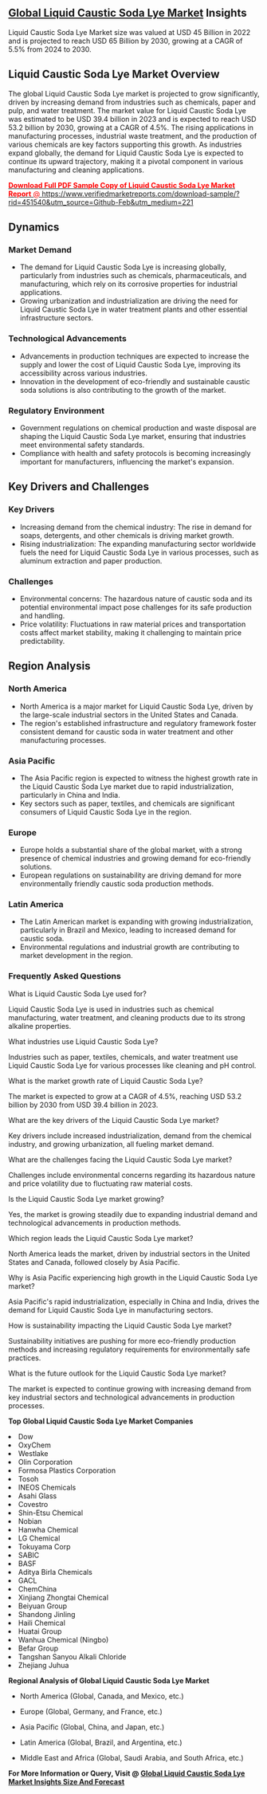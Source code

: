<h2><a href="https://www.verifiedmarketreports.com/download-sample/?rid=451540&amp;utm_source=Github&amp;utm_medium=221" target="_blank">Global Liquid Caustic Soda Lye Market</a> Insights</h2><p>Liquid Caustic Soda Lye Market size was valued at USD 45 Billion in 2022 and is projected to reach USD 65 Billion by 2030, growing at a CAGR of 5.5% from 2024 to 2030.</p><p><h2>Liquid Caustic Soda Lye Market Overview</h2> <p>The global Liquid Caustic Soda Lye market is projected to grow significantly, driven by increasing demand from industries such as chemicals, paper and pulp, and water treatment. The market value for Liquid Caustic Soda Lye was estimated to be USD 39.4 billion in 2023 and is expected to reach USD 53.2 billion by 2030, growing at a CAGR of 4.5%. The rising applications in manufacturing processes, industrial waste treatment, and the production of various chemicals are key factors supporting this growth. As industries expand globally, the demand for Liquid Caustic Soda Lye is expected to continue its upward trajectory, making it a pivotal component in various manufacturing and cleaning applications.</p> <p><a href="#download-sample"><p><span class=""><span style="color: #ff0000;"><strong>Download Full PDF Sample Copy of Liquid Caustic Soda Lye Market Report</strong> @ </span><a href="https://www.verifiedmarketreports.com/download-sample/?rid=451540&amp;utm_source=Github-Feb&amp;utm_medium=221" target="_blank">https://www.verifiedmarketreports.com/download-sample/?rid=451540&amp;utm_source=Github-Feb&amp;utm_medium=221</a></span></p></a></p> <h2>Dynamics</h2> <h3>Market Demand</h3> <ul> <li>The demand for Liquid Caustic Soda Lye is increasing globally, particularly from industries such as chemicals, pharmaceuticals, and manufacturing, which rely on its corrosive properties for industrial applications.</li> <li>Growing urbanization and industrialization are driving the need for Liquid Caustic Soda Lye in water treatment plants and other essential infrastructure sectors.</li> </ul> <h3>Technological Advancements</h3> <ul> <li>Advancements in production techniques are expected to increase the supply and lower the cost of Liquid Caustic Soda Lye, improving its accessibility across various industries.</li> <li>Innovation in the development of eco-friendly and sustainable caustic soda solutions is also contributing to the growth of the market.</li> </ul> <h3>Regulatory Environment</h3> <ul> <li>Government regulations on chemical production and waste disposal are shaping the Liquid Caustic Soda Lye market, ensuring that industries meet environmental safety standards.</li> <li>Compliance with health and safety protocols is becoming increasingly important for manufacturers, influencing the market's expansion.</li> </ul> <h2>Key Drivers and Challenges</h2> <h3>Key Drivers</h3> <ul> <li>Increasing demand from the chemical industry: The rise in demand for soaps, detergents, and other chemicals is driving market growth.</li> <li>Rising industrialization: The expanding manufacturing sector worldwide fuels the need for Liquid Caustic Soda Lye in various processes, such as aluminum extraction and paper production.</li> </ul> <h3>Challenges</h3> <ul> <li>Environmental concerns: The hazardous nature of caustic soda and its potential environmental impact pose challenges for its safe production and handling.</li> <li>Price volatility: Fluctuations in raw material prices and transportation costs affect market stability, making it challenging to maintain price predictability.</li> </ul> <h2>Region Analysis</h2> <h3>North America</h3> <ul> <li>North America is a major market for Liquid Caustic Soda Lye, driven by the large-scale industrial sectors in the United States and Canada.</li> <li>The region's established infrastructure and regulatory framework foster consistent demand for caustic soda in water treatment and other manufacturing processes.</li> </ul> <h3>Asia Pacific</h3> <ul> <li>The Asia Pacific region is expected to witness the highest growth rate in the Liquid Caustic Soda Lye market due to rapid industrialization, particularly in China and India.</li> <li>Key sectors such as paper, textiles, and chemicals are significant consumers of Liquid Caustic Soda Lye in the region.</li> </ul> <h3>Europe</h3> <ul> <li>Europe holds a substantial share of the global market, with a strong presence of chemical industries and growing demand for eco-friendly solutions.</li> <li>European regulations on sustainability are driving demand for more environmentally friendly caustic soda production methods.</li> </ul> <h3>Latin America</h3> <ul> <li>The Latin American market is expanding with growing industrialization, particularly in Brazil and Mexico, leading to increased demand for caustic soda.</li> <li>Environmental regulations and industrial growth are contributing to market development in the region.</li> </ul> <h3>Frequently Asked Questions</h3> <p>What is Liquid Caustic Soda Lye used for?</p> <p>Liquid Caustic Soda Lye is used in industries such as chemical manufacturing, water treatment, and cleaning products due to its strong alkaline properties.</p> <p>What industries use Liquid Caustic Soda Lye?</p> <p>Industries such as paper, textiles, chemicals, and water treatment use Liquid Caustic Soda Lye for various processes like cleaning and pH control.</p> <p>What is the market growth rate of Liquid Caustic Soda Lye?</p> <p>The market is expected to grow at a CAGR of 4.5%, reaching USD 53.2 billion by 2030 from USD 39.4 billion in 2023.</p> <p>What are the key drivers of the Liquid Caustic Soda Lye market?</p> <p>Key drivers include increased industrialization, demand from the chemical industry, and growing urbanization, all fueling market demand.</p> <p>What are the challenges facing the Liquid Caustic Soda Lye market?</p> <p>Challenges include environmental concerns regarding its hazardous nature and price volatility due to fluctuating raw material costs.</p> <p>Is the Liquid Caustic Soda Lye market growing?</p> <p>Yes, the market is growing steadily due to expanding industrial demand and technological advancements in production methods.</p> <p>Which region leads the Liquid Caustic Soda Lye market?</p> <p>North America leads the market, driven by industrial sectors in the United States and Canada, followed closely by Asia Pacific.</p> <p>Why is Asia Pacific experiencing high growth in the Liquid Caustic Soda Lye market?</p> <p>Asia Pacific's rapid industrialization, especially in China and India, drives the demand for Liquid Caustic Soda Lye in manufacturing sectors.</p> <p>How is sustainability impacting the Liquid Caustic Soda Lye market?</p> <p>Sustainability initiatives are pushing for more eco-friendly production methods and increasing regulatory requirements for environmentally safe practices.</p> <p>What is the future outlook for the Liquid Caustic Soda Lye market?</p> <p>The market is expected to continue growing with increasing demand from key industrial sectors and technological advancements in production processes.</p> </p><p><strong>Top Global Liquid Caustic Soda Lye Market Companies</strong></p><div data-test-id=""><p><li>Dow</li><li> OxyChem</li><li> Westlake</li><li> Olin Corporation</li><li> Formosa Plastics Corporation</li><li> Tosoh</li><li> INEOS Chemicals</li><li> Asahi Glass</li><li> Covestro</li><li> Shin-Etsu Chemical</li><li> Nobian</li><li> Hanwha Chemical</li><li> LG Chemical</li><li> Tokuyama Corp</li><li> SABIC</li><li> BASF</li><li> Aditya Birla Chemicals</li><li> GACL</li><li> ChemChina</li><li> Xinjiang Zhongtai Chemical</li><li> Beiyuan Group</li><li> Shandong Jinling</li><li> Haili Chemical</li><li> Huatai Group</li><li> Wanhua Chemical (Ningbo)</li><li> Befar Group</li><li> Tangshan Sanyou Alkali Chloride</li><li> Zhejiang Juhua</li></p><div><strong>Regional Analysis of&nbsp;Global Liquid Caustic Soda Lye Market</strong></div><ul><li dir="ltr"><p dir="ltr">North America&nbsp;(Global, Canada, and Mexico, etc.)</p></li><li dir="ltr"><p dir="ltr">Europe (Global, Germany, and France, etc.)</p></li><li dir="ltr"><p dir="ltr">Asia Pacific&nbsp;(Global, China, and Japan, etc.)</p></li><li dir="ltr"><p dir="ltr">Latin America&nbsp;(Global, Brazil, and Argentina, etc.)</p></li><li dir="ltr">Middle East and Africa&nbsp;(Global, Saudi Arabia, and South Africa, etc.)</li></ul><p><strong>For More Information or Query, Visit @&nbsp;</strong><strong><a href="https://www.verifiedmarketreports.com/product/liquid-caustic-soda-lye-market/?utm_source=Github&amp;utm_medium=221" target="_blank">Global Liquid Caustic Soda Lye Market Insights Size And Forecast</a></strong></p></div>
